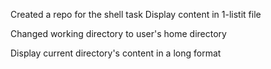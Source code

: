 Created a repo for the shell task 
 Display content in 1-listit file


Changed working directory to user's home directory

Display current directory's content in a long format

